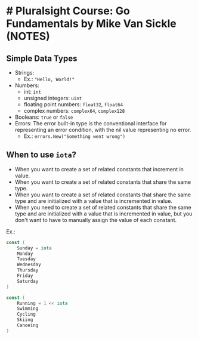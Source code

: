 # # Pluralsight Course: Go Fundamentals by Mike Van Sickle (NOTES)

## Simple Data Types

- Strings:  
  - Ex.: `"Hello, World!"`
- Numbers: 
  - int: `int`
  - unsigned integers: `uint`
  - floating point numbers: `float32`, `float64`
  - complex numbers: `complex64`, `complex128`
- Booleans: `true` or `false`
- Errors: The error built-in type is the conventional interface for representing an error condition, with the nil value representing no error.
  - Ex.: `errors.New("Something went wrong")`

## When to use `iota`?

- When you want to create a set of related constants that increment in value.
- When you want to create a set of related constants that share the same type.
- When you want to create a set of related constants that share the same type and are initialized with a value that is incremented in value.
- When you need to create a set of related constants that share the same type and are initialized with a value that is incremented in value, but you don't want to have to manually assign the value of each constant.

Ex.:

```go
const (
    Sunday = iota
    Monday
    Tuesday
    Wednesday
    Thursday
    Friday
    Saturday
)

const (
    Running = 1 << iota
    Swimming
    Cycling
    Skiing
    Canoeing
)
```


